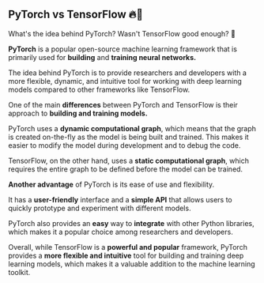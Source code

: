 ## PyTorch vs TensorFlow 🔥🔦

What's the idea behind PyTorch?  Wasn't TensorFlow good enough? 🧐

**PyTorch** is a popular open-source machine learning framework that is primarily used for **building** and **training neural networks.** 

The idea behind PyTorch is to provide researchers and developers with a more flexible, dynamic, and intuitive tool for working with deep learning models compared to other frameworks like TensorFlow.

One of the main **differences** between PyTorch and TensorFlow is their approach to **building and training models.** 

PyTorch uses a **dynamic computational graph**, which means that the graph is created on-the-fly as the model is being built and trained. This makes it easier to modify the model during development and to debug the code.

TensorFlow, on the other hand, uses a **static computational graph**, which requires the entire graph to be defined before the model can be trained.

**Another advantage** of PyTorch is its ease of use and flexibility. 

It has a **user-friendly** interface and a **simple API** that allows users to quickly prototype and experiment with different models.

PyTorch also provides an **easy** way to **integrate** with other Python libraries, which makes it a popular choice among researchers and developers.

Overall, while TensorFlow is a **powerful and popular** framework, PyTorch provides a **more flexible and intuitive** tool for building and training deep learning models, which makes it a valuable addition to the machine learning toolkit.
